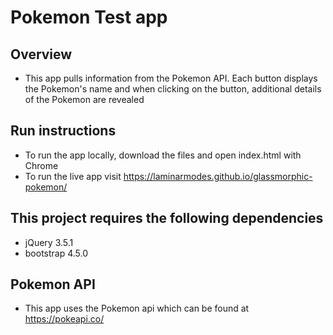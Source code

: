 # Pokemon Test app

## Overview

- This app pulls information from the Pokemon API. Each button displays the Pokemon's name and when clicking on the button, additional details of the Pokemon are revealed

## Run instructions

- To run the app locally, download the files and open index.html with Chrome
- To run the live app visit https://laminarmodes.github.io/glassmorphic-pokemon/

## This project requires the following dependencies

- jQuery 3.5.1
- bootstrap 4.5.0

## Pokemon API

- This app uses the Pokemon api which can be found at https://pokeapi.co/
